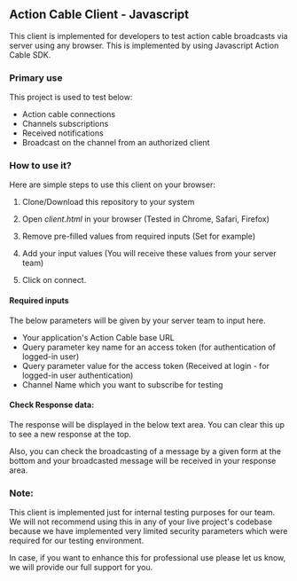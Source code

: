 ## Action Cable Client - Javascript
This client is implemented for developers to test action cable broadcasts via server using any browser. This is implemented by using Javascript Action Cable SDK.

### Primary use
This project is used to test below:
- Action cable connections
- Channels subscriptions
- Received notifications
- Broadcast on the channel from an authorized client

### How to use it?

Here are simple steps to use this client on your browser:

1. Clone/Download this repository to your system

2. Open *client.html* in your browser (Tested in Chrome, Safari, Firefox)

3. Remove pre-filled values from required inputs (Set for example)

4. Add your input values (You will receive these values from your server team)

5. Click on connect. 

#### Required inputs

The below parameters will be given by your server team to input here.

- Your application's Action Cable base URL
- Query parameter key name for an access token (for authentication of logged-in user)
- Query parameter value for the access token (Received at login - for logged-in user authentication)
- Channel Name which you want to subscribe for testing

#### Check Response data:

The response will be displayed in the below text area. You can clear this up to see a new response at the top.

Also, you can check the broadcasting of a message by a given form at the bottom and your broadcasted message will be received in your response area. 

### Note:
This client is implemented just for internal testing purposes for our team. We will not recommend using this in any of your live project's codebase because we have implemented very limited security parameters which were required for our testing environment.

In case, if you want to enhance this for professional use please let us know, we will provide our full support for you.


